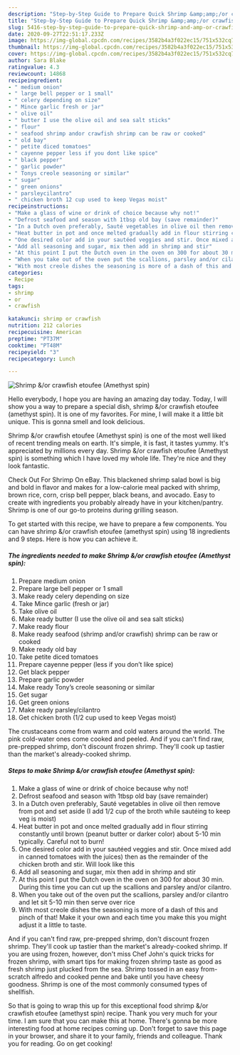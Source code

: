 ```yaml
---
description: "Step-by-Step Guide to Prepare Quick Shrimp &amp;amp;/or crawfish etoufee (Amethyst spin)"
title: "Step-by-Step Guide to Prepare Quick Shrimp &amp;amp;/or crawfish etoufee (Amethyst spin)"
slug: 5416-step-by-step-guide-to-prepare-quick-shrimp-and-amp-or-crawfish-etoufee-amethyst-spin
date: 2020-09-27T22:51:17.233Z
image: https://img-global.cpcdn.com/recipes/3582b4a3f022ec15/751x532cq70/shrimp-or-crawfish-etoufee-amethyst-spin-recipe-main-photo.jpg
thumbnail: https://img-global.cpcdn.com/recipes/3582b4a3f022ec15/751x532cq70/shrimp-or-crawfish-etoufee-amethyst-spin-recipe-main-photo.jpg
cover: https://img-global.cpcdn.com/recipes/3582b4a3f022ec15/751x532cq70/shrimp-or-crawfish-etoufee-amethyst-spin-recipe-main-photo.jpg
author: Sara Blake
ratingvalue: 4.3
reviewcount: 14868
recipeingredient:
- " medium onion"
- " large bell pepper or 1 small"
- " celery depending on size"
- " Mince garlic fresh or jar"
- " olive oil"
- " butter I use the olive oil and sea salt sticks"
- " flour"
- " seafood shrimp andor crawfish shrimp can be raw or cooked"
- " old bay"
- " petite diced tomatoes"
- " cayenne pepper less if you dont like spice"
- " black pepper"
- " garlic powder"
- " Tonys creole seasoning or similar"
- " sugar"
- " green onions"
- " parsleycilantro"
- " chicken broth 12 cup used to keep Vegas moist"
recipeinstructions:
- "Make a glass of wine or drink of choice because why not!"
- "Defrost seafood and season with 1tbsp old bay (save remainder)"
- "In a Dutch oven preferably, Sauté vegetables in olive oil then remove from pot and set aside (I add 1/2 cup of the broth while sautéing to keep veg is moist)"
- "Heat butter in pot and once melted gradually add in flour stirring constantly until brown (peanut butter or darker color) about 5-10 min typically. Careful not to burn!"
- "One desired color add in your sautéed veggies and stir. Once mixed add in canned tomatoes with the juices) then as the remainder of the chicken broth and stir. Will look like this"
- "Add all seasoning and sugar, mix then add in shrimp and stir"
- "At this point I put the Dutch oven in the oven on 300 for about 30 min. During this time you can cut up the scallions and parsley and/or cilantro."
- "When you take out of the oven put the scallions, parsley and/or cilantro and let sit 5-10 min then serve over rice"
- "With most creole dishes the seasoning is more of a dash of this and pinch of that! Make it your own and each time you make this you might adjust it a little to taste."
categories:
- Recipe
tags:
- shrimp
- or
- crawfish

katakunci: shrimp or crawfish 
nutrition: 212 calories
recipecuisine: American
preptime: "PT37M"
cooktime: "PT48M"
recipeyield: "3"
recipecategory: Lunch

---
```



![Shrimp &amp;/or crawfish etoufee (Amethyst spin)](https://img-global.cpcdn.com/recipes/3582b4a3f022ec15/751x532cq70/shrimp-or-crawfish-etoufee-amethyst-spin-recipe-main-photo.jpg)

Hello everybody, I hope you are having an amazing day today. Today, I will show you a way to prepare a special dish, shrimp &amp;/or crawfish etoufee (amethyst spin). It is one of my favorites. For mine, I will make it a little bit unique. This is gonna smell and look delicious.

Shrimp &amp;/or crawfish etoufee (Amethyst spin) is one of the most well liked of recent trending meals on earth. It's simple, it is fast, it tastes yummy. It's appreciated by millions every day. Shrimp &amp;/or crawfish etoufee (Amethyst spin) is something which I have loved my whole life. They're nice and they look fantastic.

Check Out For Shrimp On eBay. This blackened shrimp salad bowl is big and bold in flavor and makes for a low-calorie meal packed with shrimp, brown rice, corn, crisp bell pepper, black beans, and avocado. Easy to create with ingredients you probably already have in your kitchen/pantry. Shrimp is one of our go-to proteins during grilling season.


To get started with this recipe, we have to prepare a few components. You can have shrimp &amp;/or crawfish etoufee (amethyst spin) using 18 ingredients and 9 steps. Here is how you can achieve it.

<!--inarticleads1-->

##### The ingredients needed to make Shrimp &amp;/or crawfish etoufee (Amethyst spin):

1. Prepare  medium onion
1. Prepare  large bell pepper or 1 small
1. Make ready  celery depending on size
1. Take  Mince garlic (fresh or jar)
1. Take  olive oil
1. Make ready  butter (I use the olive oil and sea salt sticks)
1. Make ready  flour
1. Make ready  seafood (shrimp and/or crawfish) shrimp can be raw or cooked
1. Make ready  old bay
1. Take  petite diced tomatoes
1. Prepare  cayenne pepper (less if you don’t like spice)
1. Get  black pepper
1. Prepare  garlic powder
1. Make ready  Tony’s creole seasoning or similar
1. Get  sugar
1. Get  green onions
1. Make ready  parsley/cilantro
1. Get  chicken broth (1/2 cup used to keep Vegas moist)


The crustaceans come from warm and cold waters around the world. The pink cold-water ones come cooked and peeled. And if you can&#39;t find raw, pre-prepped shrimp, don&#39;t discount frozen shrimp. They&#39;ll cook up tastier than the market&#39;s already-cooked shrimp. 

<!--inarticleads2-->

##### Steps to make Shrimp &amp;/or crawfish etoufee (Amethyst spin):

1. Make a glass of wine or drink of choice because why not!
1. Defrost seafood and season with 1tbsp old bay (save remainder)
1. In a Dutch oven preferably, Sauté vegetables in olive oil then remove from pot and set aside (I add 1/2 cup of the broth while sautéing to keep veg is moist)
1. Heat butter in pot and once melted gradually add in flour stirring constantly until brown (peanut butter or darker color) about 5-10 min typically. Careful not to burn!
1. One desired color add in your sautéed veggies and stir. Once mixed add in canned tomatoes with the juices) then as the remainder of the chicken broth and stir. Will look like this
1. Add all seasoning and sugar, mix then add in shrimp and stir
1. At this point I put the Dutch oven in the oven on 300 for about 30 min. During this time you can cut up the scallions and parsley and/or cilantro.
1. When you take out of the oven put the scallions, parsley and/or cilantro and let sit 5-10 min then serve over rice
1. With most creole dishes the seasoning is more of a dash of this and pinch of that! Make it your own and each time you make this you might adjust it a little to taste.


And if you can&#39;t find raw, pre-prepped shrimp, don&#39;t discount frozen shrimp. They&#39;ll cook up tastier than the market&#39;s already-cooked shrimp. If you are using frozen, however, don&#39;t miss Chef John&#39;s quick tricks for frozen shrimp, with smart tips for making frozen shrimp taste as good as fresh shrimp just plucked from the sea. Shrimp tossed in an easy from-scratch alfredo and cooked penne and bake until you have cheesy goodness. Shrimp is one of the most commonly consumed types of shellfish. 

So that is going to wrap this up for this exceptional food shrimp &amp;/or crawfish etoufee (amethyst spin) recipe. Thank you very much for your time. I am sure that you can make this at home. There's gonna be more interesting food at home recipes coming up. Don't forget to save this page in your browser, and share it to your family, friends and colleague. Thank you for reading. Go on get cooking!
